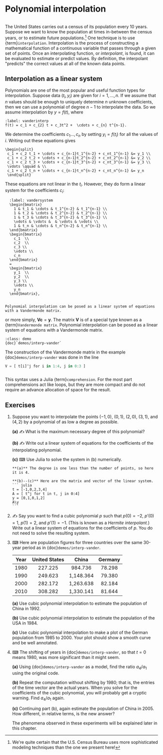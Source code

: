 # Polynomial interpolation

```{index} interpolation
```

The United States carries out a census of its population every 10 years. Suppose we want to know the population at times in-between the census years, or to estimate future populations.[^census] One technique is to use {term}`interpolation`. Interpolation is the process of constructing a mathematical function of a continuous variable that passes through a given set of points.  Once an interpolating function, or *interpolant*, is found, it can be evaluated to estimate or predict values. By definition, the interpolant "predicts" the correct values at all of the known data points.

[^census]: We're quite certain that the U.S. Census Bureau uses more sophisticated modeling techniques than the one we present here!

## Interpolation as a linear system

Polynomials are one of the most popular and useful function types for interpolation. Suppose data $(t_i,y_i)$ are given for $i=1,\ldots,n$. If we assume that $n$ values should be enough to uniquely determine $n$ unknown coefficients, then we can use a polynomial of degree $n-1$ to interpolate the data. So we assume interpolation by $y=f(t)$, where

```{math}
:label: vanderinterp
f(t) = c_1 + c_{2} t + c_3t^2 +  \cdots + c_{n} t^{n-1}.
```

We determine the coefficients $c_1\ldots,c_n$ by setting $y_i=f(t_i)$ for all the values of $i$. Writing out these equations gives

```{math}
\begin{split}
 c_1 + c_2 t_1 + \cdots + c_{n-1}t_1^{n-2} + c_nt_1^{n-1} &= y_1 \\
 c_1 + c_2 t_2 + \cdots + c_{n-1}t_2^{n-2} + c_nt_2^{n-1} &= y_2 \\
 c_1 + c_2 t_3 + \cdots + c_{n-1}t_3^{n-2} + c_nt_3^{n-1} &= y_3 \\
 \vdots \qquad & \\
 c_1 + c_2 t_n + \cdots + c_{n-1}t_n^{n-2} + c_nt_n^{n-1} &= y_n 
 \end{split}
```

These equations are not linear in the $t_i$. However, they do form a linear system for the coefficients $c_i$:

```{math}
  :label: vandersystem
  \begin{bmatrix}
    1 & t_1 & \cdots & t_1^{n-2} & t_1^{n-1} \\
    1 & t_2 & \cdots & t_2^{n-2} & t_2^{n-1} \\
    1 & t_3 & \cdots & t_3^{n-2} & t_3^{n-1} \\
    \vdots & \vdots &  & \vdots & \vdots \\
    1 & t_n & \cdots & t_n^{n-2} & t_n^{n-1} \\
  \end{bmatrix}
  \begin{bmatrix}
    c_1  \\
    c_2  \\
    c_3 \\
    \vdots \\
    c_n
  \end{bmatrix}
  =
  \begin{bmatrix}
    y_1  \\
    y_2  \\
    y_3 \\
    \vdots \\
    y_n
  \end{bmatrix},
```

```{index} Vandermonde matrix
```

```{margin}
Polynomial interpolation can be posed as a linear system of equations with a Vandermonde matrix.
```

or more simply, $\mathbf{V} \mathbf{c} = \mathbf{y}$. The matrix $\mathbf{V}$ is of a
special type known as a {term}`Vandermonde matrix`. Polynomial interpolation can be posed as a linear system of equations with a Vandermonde matrix.

```{prf:example} Julia demo
:class: demo
{doc}`demos/interp-vander`
```

The construction of the Vandermonde matrix in the example {doc}`demos/interp-vander` was done in the line

```julia
V = [ t[i]^j for i in 1:4, j in 0:3 ]
```

```{index} comprehension
```

This syntax uses a Julia {term}`comprehension`. For the most part comprehensions act like loops, but they are more compact and do not require an advance allocation of space for the result.

## Exercises

1. Suppose you want to interpolate the points $(-1,0)$, $(0,1)$, $(2,0)$, $(3,1)$, and $(4,2)$ by a polynomial of as low a degree as possible.
  
   **(a)** ✍ What is the maximum necessary degree of this polynomial?

   **(b)** ✍ Write out a linear system of equations for the coefficients of the interpolating polynomial.

   **(c)** ⌨ Use Julia to solve the system in (b) numerically.
  
    ````{only} solutions
    **(a)** The degree is one less than the number of points, so here it is 4.

    **(b)--(c)** Here are the matrix and vector of the linear system.
    ``` julia
    t = [-1,0,2,3,4]
    A = [ t^j for t in t, j in 0:4]
    y = [0,1,0,1,2]
    A\y
    ```
    ````

2. ✍ Say you want to find a cubic polynomial $p$ such that $p(0)=-2$, $p'(0)=1$, $p(1)=2$, and $p'(1)=-1$. (This is known as a *Hermite interpolant.*) Write out a linear system of equations for the coefficients of $p$. You do not need to solve the resulting system.

3. ⌨ Here are population figures for three countries over the same 30-year period as in {doc}`demos/interp-vander`.

    | Year | United States | China    | Germany |
    |:------:|:----------:|:---------:|:---------:|
    | 1980 | 227.225      | 984.736   | 78.298 |
    | 1990 | 249.623      | 1,148.364 | 79.380 |
    | 2000 | 282.172      | 1,263.638 | 82.184 |
    | 2010 | 308.282      | 1,330.141 | 81.644 |

    **(a)** Use cubic polynomial interpolation to estimate the population of China in 1992.

    **(b)** Use cubic polynomial interpolation to estimate the population of the USA in 1984.
  
    **(c)** Use cubic polynomial interpolation to make a plot of the German population from 1985 to 2000. Your plot should show a smooth curve and be well annotated.
  
4. ⌨ The shifting of years in {doc}`demos/interp-vander`, so that $t=0$ means 1980, was more significant than it might seem.

    **(a)** Using {doc}`demos/interp-vander` as a model, find the ratio $a_4/a_1$ using the original code.

    **(b)** Repeat the computation without shifting by 1980; that is, the entries of the time vector are the actual years. When you solve for the coefficients of the cubic polynomial, you will probably get a cryptic warning. Find $a_4/a_1$ again.

    **(c)** Continuing part (b), again estimate the population of China in 2005. How different, in relative terms, is the new answer?

    The phenomena observed in these experiments will be explained later in this chapter.
